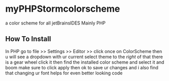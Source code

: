 # myPHPStormcolorscheme
a color scheme for all jetBrainsIDES Mainly PHP 
## How To Install
In PHP go to file >> Settings >> Editor >> click once on ColorScheme
then u will see a dropdown with ur current select theme 
to the *right* of that there is a gear wheel click it then find the installed color scheme and select it and boom
make sure to click apply then ok to save ur changes and i also find that changing ur font helps for even better looking code 
